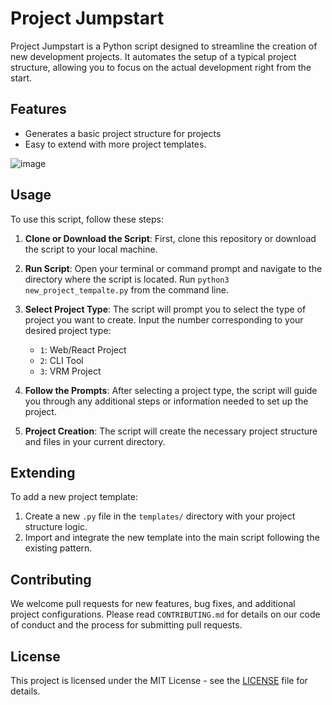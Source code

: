 # Project Jumpstart

Project Jumpstart is a Python script designed to streamline the creation of new development projects. It automates the setup of a typical project structure, allowing you to focus on the actual development right from the start.

## Features

- Generates a basic project structure for projects
- Easy to extend with more project templates.

![image](https://github.com/gm3/project-jumpstart/assets/7612104/e585f52c-0bca-474d-8636-4f667fd945c9)


## Usage
To use this script, follow these steps:

1. **Clone or Download the Script**: First, clone this repository or download the script to your local machine.

2. **Run Script**: Open your terminal or command prompt and navigate to the directory where the script is located. Run `python3 new_project_tempalte.py` from the command line.

3. **Select Project Type**: The script will prompt you to select the type of project you want to create. Input the number corresponding to your desired project type:
   - `1`: Web/React Project
   - `2`: CLI Tool
   - `3`: VRM Project

4. **Follow the Prompts**: After selecting a project type, the script will guide you through any additional steps or information needed to set up the project.

5. **Project Creation**: The script will create the necessary project structure and files in your current directory.


## Extending

To add a new project template:
1. Create a new `.py` file in the `templates/` directory with your project structure logic.
2. Import and integrate the new template into the main script following the existing pattern.

## Contributing

We welcome pull requests for new features, bug fixes, and additional project configurations. Please read `CONTRIBUTING.md` for details on our code of conduct and the process for submitting pull requests.

## License

This project is licensed under the MIT License - see the [LICENSE](LICENSE) file for details.
